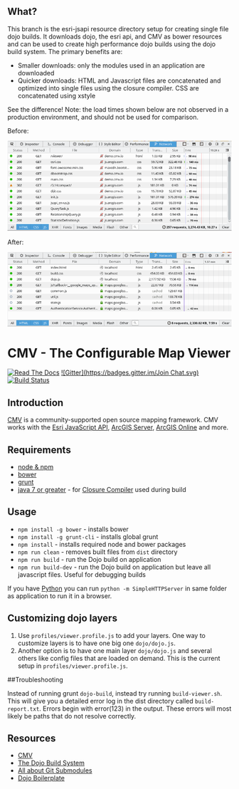 ## What?

This branch is the esri-jsapi resource directory setup for creating single file dojo builds. It downloads dojo, the esri api, and CMV as bower resources and can be used to create high performance dojo builds using the dojo build system. The primary benefits are:

 * Smaller downloads: only the modules used in an application are downloaded
 * Quicker downloads: HTML and Javascript files are concatenated and optimized into single files using the closure compiler. CSS are concatenated using xstyle

See the difference! Note: the load times shown below are not observed in a production environment, and should not be used for comparison.

Before:

![Before Build](./before.png)

After:

![After Build](./after.png)

# CMV - The Configurable Map Viewer

[![Read The Docs](https://img.shields.io/badge/docs-1.3.4-brightgreen.svg?style=flat)](http://docs.cmv.io/) [![Gitter](https://badges.gitter.im/Join Chat.svg)](https://gitter.im/cmv/cmv-app?utm_source=badge&utm_medium=badge&utm_campaign=pr-badge&utm_content=badge) [![Build Status](http://travis-ci.org/cmv/cmv-app.svg?branch=master)](http://travis-ci.org/cmv/cmv-app)

## Introduction

[CMV](http://cmv.io/) is a community-supported open source mapping framework. CMV works with the [Esri JavaScript API](http://docs.cmv.io/en/latest/developers.arcgis.com/javascript/jsapi/), [ArcGIS Server](http://www.esri.com/software/arcgis/arcgisserver), [ArcGIS Online](https://arcgis.com/) and more.

## Requirements
* [node & npm](https://nodejs.org/)
* [bower](http://bower.io/)
* [grunt](http://gruntjs.com/)
* [java 7 or greater](https://java.com/en/download/) - for [Closure Compiler](https://github.com/google/closure-compiler) used during build

## Usage
* `npm install -g bower` - installs bower
* `npm install -g grunt-cli` - installs global grunt
* `npm install` - installs required node and bower packages
* `npm run clean` - removes built files from `dist` directory
* `npm run build` - run the Dojo build on application
* `npm run build-dev` - run the Dojo build on application but leave all javascript files. Useful for debugging builds

If you have [Python](https://www.python.org/) you can run `python -m SimpleHTTPServer` in same folder as application to run it in a browser.

## Customizing dojo layers

1. Use `profiles/viewer.profile.js` to add your layers. One way to customize layers is to have one big one `dojo/dojo.js`.
2. Another option is to have one main layer `dojo/dojo.js` and several others like config files that are loaded on demand. This is the current setup in `profiles/viewer.profile.js`.

##Troubleshooting

Instead of running grunt `dojo-build`, instead try running `build-viewer.sh`. This will give you a detailed error log in the dist directory called `build-report.txt`. Errors begin with error(123) in the output. These errors will most likely be paths that do not resolve correctly.

## Resources

* [CMV](https://github.com/cmv/cmv-app)
* [The Dojo Build System](https://dojotoolkit.org/reference-guide/1.10/build/)
* [All about Git Submodules](https://git-scm.com/book/en/v2/Git-Tools-Submodules)
* [Dojo Boilerplate](https://github.com/csnover/dojo-boilerplate)
